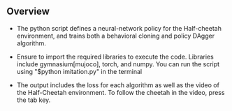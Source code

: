 ## **Overview**

- The python script defines a neural-network policy for the Half-cheetah environment, and trains both a behavioral cloning and policy DAgger algorithm.

- Ensure to import the required libraries to execute the code. Libraries include gymnasium[mujoco], torch, and numpy. You can run the script using "$python imitation.py" in the terminal

- The output includes the loss for each algorithm as well as the video of the Half-Cheetah environment. To follow the cheetah in the video, press the tab key.
